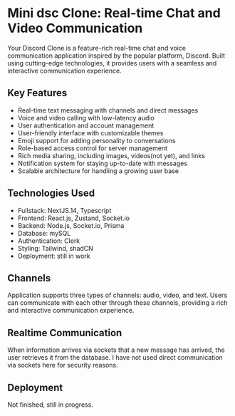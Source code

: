 # Mini dsc Clone: Real-time Chat and Video Communication

Your Discord Clone is a feature-rich real-time chat and voice communication application inspired by the popular platform, Discord. Built using cutting-edge technologies, it provides users with a seamless and interactive communication experience.

## Key Features

- Real-time text messaging with channels and direct messages
- Voice and video calling with low-latency audio
- User authentication and account management
- User-friendly interface with customizable themes
- Emoji support for adding personality to conversations
- Role-based access control for server management
- Rich media sharing, including images, videos(not yet), and links
- Notification system for staying up-to-date with messages
- Scalable architecture for handling a growing user base

## Technologies Used

- Fullstack: NextJS.14, Typescript
- Frontend: React.js, Zustand, Socket.io
- Backend: Node.js, Socket.io, Prisma
- Database: mySQL
- Authentication: Clerk
- Styling: Tailwind, shadCN
- Deployment: still in work

## Channels

Application supports three types of channels: audio, video, and text. Users can communicate with each other through these channels, providing a rich and interactive communication experience.

## Realtime Communication

When information arrives via sockets that a new message has arrived, the user retrieves it from the database. I have not used direct communication via sockets here for security reasons.

## Deployment

Not finished, still in progress.